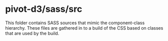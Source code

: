 # pivot-d3/sass/src

This folder contains SASS sources that mimic the component-class hierarchy. These files
are gathered in to a build of the CSS based on classes that are used by the build.

